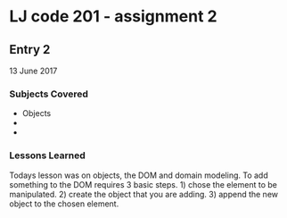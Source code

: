 # LJ code 201 - assignment 2

## Entry 2


13 June 2017

### Subjects Covered

  - Objects
  - 
  - 

### Lessons Learned
Todays lesson was on objects, the DOM and domain modeling.  To add something to the DOM requires 3 basic steps.  1) chose the element to be manipulated. 2) create the object that you are adding. 3) append the new object to the chosen element.  
